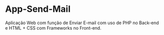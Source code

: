 # App-Send-Mail
Aplicação Web com função de Enviar E-mail com uso de PHP no Back-end e HTML + CSS com Frameworks no Front-end.
